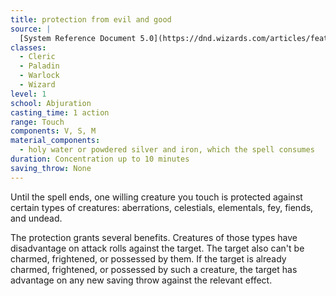 ```yaml
---
title: protection from evil and good
source: |
  [System Reference Document 5.0](https://dnd.wizards.com/articles/features/systems-reference-document-srd)
classes:
  - Cleric
  - Paladin
  - Warlock
  - Wizard
level: 1
school: Abjuration
casting_time: 1 action
range: Touch
components: V, S, M
material_components:
  - holy water or powdered silver and iron, which the spell consumes
duration: Concentration up to 10 minutes
saving_throw: None
---
```


Until the spell ends, one willing creature you touch is protected against certain types of creatures: aberrations, celestials, elementals, fey, fiends, and undead.

The protection grants several benefits. Creatures of those types have disadvantage on attack rolls against the target. The target also can't be charmed, frightened, or possessed by them. If the target is already charmed, frightened, or possessed by such a creature, the target has advantage on any new saving throw against the relevant effect.
